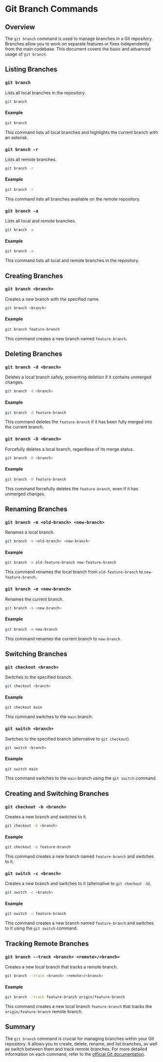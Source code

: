 # Git Branch Commands

## Overview

The `git branch` command is used to manage branches in a Git repository. Branches allow you to work on separate features or fixes independently from the main codebase. This document covers the basic and advanced usage of `git branch`.

## Listing Branches

### `git branch`

Lists all local branches in the repository.

```sh
git branch
```

#### Example

```sh
git branch
```

This command lists all local branches and highlights the current branch with an asterisk.

### `git branch -r`

Lists all remote branches.

```sh
git branch -r
```

#### Example

```sh
git branch -r
```

This command lists all branches available on the remote repository.

### `git branch -a`

Lists all local and remote branches.

```sh
git branch -a
```

#### Example

```sh
git branch -a
```

This command lists all local and remote branches in the repository.

## Creating Branches

### `git branch <branch>`

Creates a new branch with the specified name.

```sh
git branch <branch>
```

#### Example

```sh
git branch feature-branch
```

This command creates a new branch named `feature-branch`.

## Deleting Branches

### `git branch -d <branch>`

Deletes a local branch safely, preventing deletion if it contains unmerged changes.

```sh
git branch -d <branch>
```

#### Example

```sh
git branch -d feature-branch
```

This command deletes the `feature-branch` if it has been fully merged into the current branch.

### `git branch -D <branch>`

Forcefully deletes a local branch, regardless of its merge status.

```sh
git branch -D <branch>
```

#### Example

```sh
git branch -D feature-branch
```

This command forcefully deletes the `feature-branch`, even if it has unmerged changes.

## Renaming Branches

### `git branch -m <old-branch> <new-branch>`

Renames a local branch.

```sh
git branch -m <old-branch> <new-branch>
```

#### Example

```sh
git branch -m old-feature-branch new-feature-branch
```

This command renames the local branch from `old-feature-branch` to `new-feature-branch`.

### `git branch -m <new-branch>`

Renames the current branch.

```sh
git branch -m <new-branch>
```

#### Example

```sh
git branch -m new-branch
```

This command renames the current branch to `new-branch`.

## Switching Branches

### `git checkout <branch>`

Switches to the specified branch.

```sh
git checkout <branch>
```

#### Example

```sh
git checkout main
```

This command switches to the `main` branch.

### `git switch <branch>`

Switches to the specified branch (alternative to `git checkout`).

```sh
git switch <branch>
```

#### Example

```sh
git switch main
```

This command switches to the `main` branch using the `git switch` command.

## Creating and Switching Branches

### `git checkout -b <branch>`

Creates a new branch and switches to it.

```sh
git checkout -b <branch>
```

#### Example

```sh
git checkout -b feature-branch
```

This command creates a new branch named `feature-branch` and switches to it.

### `git switch -c <branch>`

Creates a new branch and switches to it (alternative to `git checkout -b`).

```sh
git switch -c <branch>
```

#### Example

```sh
git switch -c feature-branch
```

This command creates a new branch named `feature-branch` and switches to it using the `git switch` command.

## Tracking Remote Branches

### `git branch --track <branch> <remote>/<branch>`

Creates a new local branch that tracks a remote branch.

```sh
git branch --track <branch> <remote>/<branch>
```

#### Example

```sh
git branch --track feature-branch origin/feature-branch
```

This command creates a new local branch `feature-branch` that tracks the `origin/feature-branch` remote branch.

## Summary

The `git branch` command is crucial for managing branches within your Git repository. It allows you to create, delete, rename, and list branches, as well as switch between them and track remote branches. For more detailed information on each command, refer to the [official Git documentation](https://git-scm.com/doc).